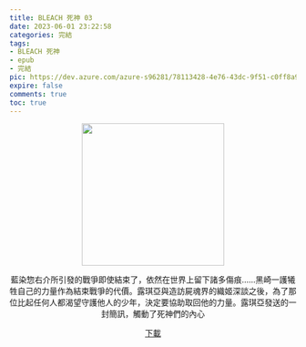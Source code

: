```yaml
---
title: BLEACH 死神 03
date: 2023-06-01 23:22:58
categories: 完結
tags:
- BLEACH 死神
- epub
- 完結
pic: https://dev.azure.com/azure-s96281/78113428-4e76-43dc-9f51-c0ff8a913055/_apis/git/repositories/a379171b-de46-4c10-9b0d-00da23959885/items?path=/Epub%20Cover/BLEACH%20%E6%AD%BB%E7%A5%9E-03.jpg&versionDescriptor%5BversionOptions%5D=0&versionDescriptor%5BversionType%5D=0&versionDescriptor%5Bversion%5D=main&resolveLfs=true&%24format=octetStream&api-version=5.0
expire: false
comments: true
toc: true
---
```


<div style="text-align:center" class="kratos-post-content">

<img width="250px" src="https://dev.azure.com/azure-s96281/78113428-4e76-43dc-9f51-c0ff8a913055/_apis/git/repositories/a379171b-de46-4c10-9b0d-00da23959885/items?path=/Epub%20Cover/BLEACH%20%E6%AD%BB%E7%A5%9E-03.jpg&versionDescriptor%5BversionOptions%5D=0&versionDescriptor%5BversionType%5D=0&versionDescriptor%5Bversion%5D=main&resolveLfs=true&%24format=octetStream&api-version=5.0">

<p>
藍染惣右介所引發的戰爭即使結束了，依然在世界上留下諸多傷痕……黑崎一護犧牲自己的力量作為結束戰爭的代價。露琪亞與造訪屍魂界的織姬深談之後，為了那位比起任何人都渴望守護他人的少年，決定要協助取回他的力量。露琪亞發送的一封簡訊，觸動了死神們的內心
</p>

<p>
<a href="https://epubdatabase.azurewebsites.net/EBOOKS/EPUB/完結/BLEACH 死神/BLEACH%20%E6%AD%BB%E7%A5%9E%2003%20The%20Death%20Save%20The%20Strawberry.epub?download=1">下載</a>
</p>

</div>
